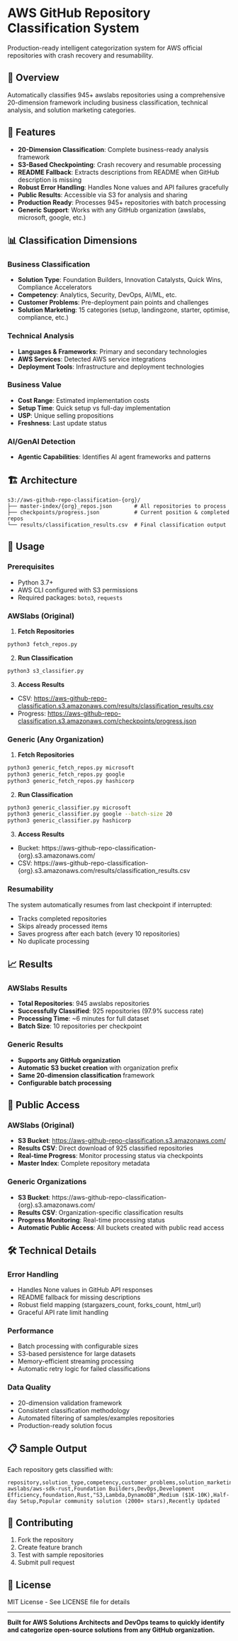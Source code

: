 # AWS GitHub Repository Classification System

Production-ready intelligent categorization system for AWS official repositories with crash recovery and resumability.

## 🎯 Overview

Automatically classifies 945+ awslabs repositories using a comprehensive 20-dimension framework including business classification, technical analysis, and solution marketing categories.

## 🚀 Features

- **20-Dimension Classification**: Complete business-ready analysis framework
- **S3-Based Checkpointing**: Crash recovery and resumable processing
- **README Fallback**: Extracts descriptions from README when GitHub description is missing
- **Robust Error Handling**: Handles None values and API failures gracefully
- **Public Results**: Accessible via S3 for analysis and sharing
- **Production Ready**: Processes 945+ repositories with batch processing
- **Generic Support**: Works with any GitHub organization (awslabs, microsoft, google, etc.)

## 📊 Classification Dimensions

### Business Classification
- **Solution Type**: Foundation Builders, Innovation Catalysts, Quick Wins, Compliance Accelerators
- **Competency**: Analytics, Security, DevOps, AI/ML, etc.
- **Customer Problems**: Pre-deployment pain points and challenges
- **Solution Marketing**: 15 categories (setup, landingzone, starter, optimise, compliance, etc.)

### Technical Analysis
- **Languages & Frameworks**: Primary and secondary technologies
- **AWS Services**: Detected AWS service integrations
- **Deployment Tools**: Infrastructure and deployment technologies

### Business Value
- **Cost Range**: Estimated implementation costs
- **Setup Time**: Quick setup vs full-day implementation
- **USP**: Unique selling propositions
- **Freshness**: Last update status

### AI/GenAI Detection
- **Agentic Capabilities**: Identifies AI agent frameworks and patterns

## 🏗️ Architecture

```
s3://aws-github-repo-classification-{org}/
├── master-index/{org}_repos.json       # All repositories to process
├── checkpoints/progress.json           # Current position & completed repos  
└── results/classification_results.csv  # Final classification output
```

## 🔧 Usage

### Prerequisites
- Python 3.7+
- AWS CLI configured with S3 permissions
- Required packages: `boto3`, `requests`

### AWSlabs (Original)

1. **Fetch Repositories**
```bash
python3 fetch_repos.py
```

2. **Run Classification**
```bash
python3 s3_classifier.py
```

3. **Access Results**
- CSV: https://aws-github-repo-classification.s3.amazonaws.com/results/classification_results.csv
- Progress: https://aws-github-repo-classification.s3.amazonaws.com/checkpoints/progress.json

### Generic (Any Organization)

1. **Fetch Repositories**
```bash
python3 generic_fetch_repos.py microsoft
python3 generic_fetch_repos.py google
python3 generic_fetch_repos.py hashicorp
```

2. **Run Classification**
```bash
python3 generic_classifier.py microsoft
python3 generic_classifier.py google --batch-size 20
python3 generic_classifier.py hashicorp
```

3. **Access Results**
- Bucket: https://aws-github-repo-classification-{org}.s3.amazonaws.com/
- CSV: https://aws-github-repo-classification-{org}.s3.amazonaws.com/results/classification_results.csv

### Resumability

The system automatically resumes from last checkpoint if interrupted:
- Tracks completed repositories
- Skips already processed items
- Saves progress after each batch (every 10 repositories)
- No duplicate processing

## 📈 Results

### AWSlabs Results
- **Total Repositories**: 945 awslabs repositories
- **Successfully Classified**: 925 repositories (97.9% success rate)
- **Processing Time**: ~6 minutes for full dataset
- **Batch Size**: 10 repositories per checkpoint

### Generic Results
- **Supports any GitHub organization**
- **Automatic S3 bucket creation** with organization prefix
- **Same 20-dimension classification** framework
- **Configurable batch processing**

## 🔗 Public Access

### AWSlabs (Original)
- **S3 Bucket**: https://aws-github-repo-classification.s3.amazonaws.com/
- **Results CSV**: Direct download of 925 classified repositories
- **Real-time Progress**: Monitor processing status via checkpoints
- **Master Index**: Complete repository metadata

### Generic Organizations
- **S3 Bucket**: https://aws-github-repo-classification-{org}.s3.amazonaws.com/
- **Results CSV**: Organization-specific classification results
- **Progress Monitoring**: Real-time processing status
- **Automatic Public Access**: All buckets created with public read access

## 🛠️ Technical Details

### Error Handling
- Handles None values in GitHub API responses
- README fallback for missing descriptions
- Robust field mapping (stargazers_count, forks_count, html_url)
- Graceful API rate limit handling

### Performance
- Batch processing with configurable sizes
- S3-based persistence for large datasets
- Memory-efficient streaming processing
- Automatic retry logic for failed classifications

### Data Quality
- 20-dimension validation framework
- Consistent classification methodology
- Automated filtering of samples/examples repositories
- Production-ready solution focus

## 📋 Sample Output

Each repository gets classified with:
```csv
repository,solution_type,competency,customer_problems,solution_marketing,primary_language,aws_services,cost_range,setup_time,usp,freshness_status,...
awslabs/aws-sdk-rust,Foundation Builders,DevOps,Development Efficiency,foundation,Rust,"S3,Lambda,DynamoDB",Medium ($1K-10K),Half-day Setup,Popular community solution (2000+ stars),Recently Updated
```

## 🤝 Contributing

1. Fork the repository
2. Create feature branch
3. Test with sample repositories
4. Submit pull request

## 📄 License

MIT License - See LICENSE file for details

---

**Built for AWS Solutions Architects and DevOps teams to quickly identify and categorize open-source solutions from any GitHub organization.**
